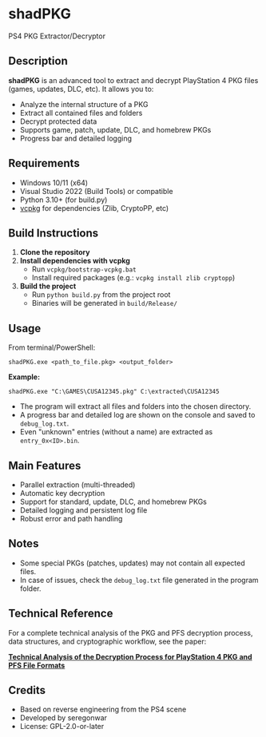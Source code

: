 # shadPKG

PS4 PKG Extractor/Decryptor

## Description

**shadPKG** is an advanced tool to extract and decrypt PlayStation 4 PKG files (games, updates, DLC, etc). It allows you to:
- Analyze the internal structure of a PKG
- Extract all contained files and folders
- Decrypt protected data
- Supports game, patch, update, DLC, and homebrew PKGs
- Progress bar and detailed logging

## Requirements
- Windows 10/11 (x64)
- Visual Studio 2022 (Build Tools) or compatible
- Python 3.10+ (for build.py)
- [vcpkg](https://github.com/microsoft/vcpkg) for dependencies (Zlib, CryptoPP, etc)

## Build Instructions

1. **Clone the repository**
2. **Install dependencies with vcpkg**
   - Run `vcpkg/bootstrap-vcpkg.bat`
   - Install required packages (e.g.: `vcpkg install zlib cryptopp`)
3. **Build the project**
   - Run `python build.py` from the project root
   - Binaries will be generated in `build/Release/`

## Usage

From terminal/PowerShell:

```
shadPKG.exe <path_to_file.pkg> <output_folder>
```

**Example:**
```
shadPKG.exe "C:\GAMES\CUSA12345.pkg" C:\extracted\CUSA12345
```

- The program will extract all files and folders into the chosen directory.
- A progress bar and detailed log are shown on the console and saved to `debug_log.txt`.
- Even "unknown" entries (without a name) are extracted as `entry_0x<ID>.bin`.

## Main Features
- Parallel extraction (multi-threaded)
- Automatic key decryption
- Support for standard, update, DLC, and homebrew PKGs
- Detailed logging and persistent log file
- Robust error and path handling

## Notes
- Some special PKGs (patches, updates) may not contain all expected files.
- In case of issues, check the `debug_log.txt` file generated in the program folder.

## Technical Reference
For a complete technical analysis of the PKG and PFS decryption process, data structures, and cryptographic workflow, see the paper:

**[Technical Analysis of the Decryption Process for PlayStation 4 PKG and PFS File Formats](HOWWORKS.md)**

## Credits
- Based on reverse engineering from the PS4 scene
- Developed by seregonwar 
- License: GPL-2.0-or-later 